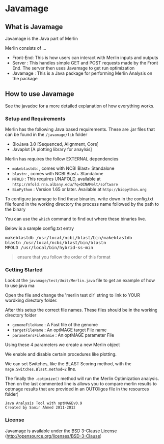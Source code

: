 # Javamage

## What is Javamage

Javamage is the Java part of Merlin

Merlin consists of ...

* Front-End: This is how users can interact with Merlin inputs and outputs 
* Server : This handles simple GET and POST requests made by the Front End.  The server then uses Javamage to get run optimization
* Javamage : This is a Java package for performing Merlin Analysis on the package

## How to use Javamage

See the javadoc for a more detailed explanation of how everything works.

###  Setup and Requirements

Merlin has the following Java based requirements. These are .jar files that can be found in the `/javamage/lib` folder

* BioJava 3.0 [Sequenced, Alignment, Core]
* Javaplot [A plotting library for anaylsis]

Merlin has requires the follow EXTERNAL dependencies

* `makeblastdb`:  , comes with NCBI Blast+ Standalone
* `blastn`:  , comes with NCBI Blast+ Standalone
* `MFOLD` : This requires UNAFOLD, available at `http://mfold.rna.albany.edu/?q=DINAMelt/software`
* `BioPython` : Version 1.65 or later. Available at `http://biopython.org`

To configure javamage to find these binaries, write down in the config.txt file found in the working directory the process name followed by the path to the binary

You can use the `which` command to find out where these binaries live.

Below is a sample config.txt entry

<pre>
makeblastdb /usr/local/ncbi/blast/bin/makeblastdb
blastn /usr/local/ncbi/blast/bin/blastn
MFOLD /usr/local/bin/hybrid-ss-min
</pre>

> ensure that you follow the order of this format

###  Getting Started

Look at the `javamage/test/Unit/Merlin.java` file to get an example of how to use java ma

Open the file and change the 'merlin test dir' string  to link to YOUR wordking directory folder.

After this setup the correct file names. These files should be in the working directory folder

* `genomeFileName` : A Fast file of the genome
* `targetFileName` : An optMAGE target File name
* `parametersFileNamie` : An optMAGE parameter File

Using these 4 parameters we create a new Merlin object

We enable and disable certain procedures like plotting.

We can set Switches, like the BLAST Scoring method, with the `mage.Switches.Blast.method=2` line.

The finally the `.optimize()` method will run the Merlin Optimization analysis.
Then on the last commented line is allows you to compare merlin results to optmage results that are provided in an OUTOligos file in the resources folder)

```
Java Analysis Tool with optMAGEv0.9
Created by Samir Ahmed 2011-2012
```

###	License

Javamage is available under the BSD 3-Clause License (http://opensource.org/licenses/BSD-3-Clause)